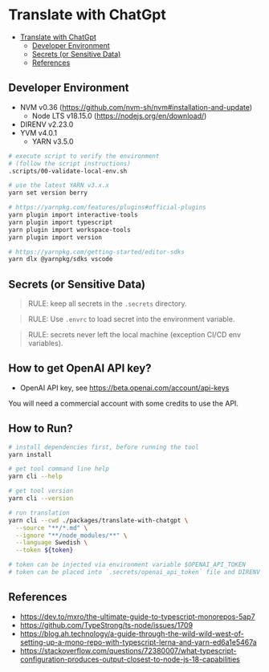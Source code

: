 # Translate with ChatGpt

- [Translate with ChatGpt](#translate-with-chatgpt)
  - [Developer Environment](#developer-environment)
  - [Secrets (or Sensitive Data)](#secrets-or-sensitive-data)
  - [References](#references)

## Developer Environment

- NVM v0.36 (https://github.com/nvm-sh/nvm#installation-and-update)
  - Node LTS v18.15.0 (https://nodejs.org/en/download/)
- DIRENV v2.23.0
- YVM v4.0.1
  - YARN v3.5.0

```bash
# execute script to verify the environment
# (follow the script instructions)
.scripts/00-validate-local-env.sh

# use the latest YARN v3.x.x
yarn set version berry

# https://yarnpkg.com/features/plugins#official-plugins
yarn plugin import interactive-tools
yarn plugin import typescript
yarn plugin import workspace-tools
yarn plugin import version

# https://yarnpkg.com/getting-started/editor-sdks
yarn dlx @yarnpkg/sdks vscode
```

## Secrets (or Sensitive Data)

> RULE: keep all secrets in the `.secrets` directory.

> RULE: Use `.envrc` to load secret into the environment variable.

> RULE: secrets never left the local machine (exception CI/CD env variables).

## How to get OpenAI API key?

- OpenAI API key, see https://beta.openai.com/account/api-keys

You will need a commercial account with some credits to use the API.

## How to Run?

```bash
# install dependencies first, before running the tool
yarn install

# get tool command line help
yarn cli --help

# get tool version
yarn cli --version

# run translation
yarn cli --cwd ./packages/translate-with-chatgpt \
  --source "**/*.md" \
  --ignore "**/node_modules/**" \
  --language Swedish \
  --token ${token}

# token can be injected via environment variable $OPENAI_API_TOKEN
# token can be placed into `.secrets/openai_api_token` file and DIRENV will load it
```

## References

- https://dev.to/mxro/the-ultimate-guide-to-typescript-monorepos-5ap7
- https://github.com/TypeStrong/ts-node/issues/1709
- https://blog.ah.technology/a-guide-through-the-wild-wild-west-of-setting-up-a-mono-repo-with-typescript-lerna-and-yarn-ed6a1e5467a
- https://stackoverflow.com/questions/72380007/what-typescript-configuration-produces-output-closest-to-node-js-18-capabilities
